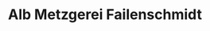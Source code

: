 ---
title: "Alb Metzgerei Failenschmidt"
url: /st-johann/alb-metzgerei-failenschmidt/
shop: Metzgerei
---